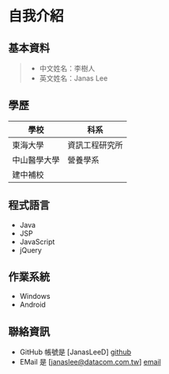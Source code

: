 自我介紹
=======

基本資料
--------

> * 中文姓名：李樹人
> * 英文姓名：Janas Lee


學歷
----

| 學校 | 科系 | 
| ------ | ------ |
| 東海大學 | 資訊工程研究所 |
| 中山醫學大學 | 營養學系 |
| 建中補校 |  |


程式語言
--------

* Java
* JSP
* JavaScript
* jQuery


作業系統
--------

* Windows
* Android


聯絡資訊
--------

* GitHub 帳號是 [JanasLeeD] [github]
* EMail 是 [janaslee@datacom.com.tw] [email]

[github]: https://github.com/JanasLeeD/  "This is my Github."
[email]: mailto:janaslee@datacom.com.tw  "This is my email."

